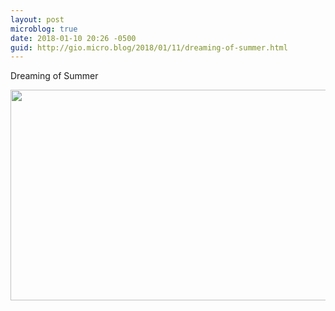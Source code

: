 ```yaml
---
layout: post
microblog: true
date: 2018-01-10 20:26 -0500
guid: http://gio.micro.blog/2018/01/11/dreaming-of-summer.html
---
```

Dreaming of Summer

<img src="http://microblog.stevegio.net/uploads/2018/ce60781fbb.jpg" width="600" height="337" />
